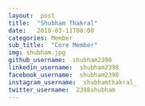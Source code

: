 ```yaml
---
layout:  post
title:  "Shubham Thakral"
date:   2018-03-11T08:00
categories: Member
sub_title:  "Core Member"
img: shubham.jpg
github_username:  shubham2398
linkedin_username:  shubham2398
facebook_username:  shubham2398
instagram_username:  shubhamthakral_
twitter_username:  2398shubham
---
```

